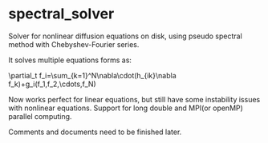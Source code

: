 # spectral_solver
Solver for nonlinear diffusion equations on disk, using pseudo spectral method with Chebyshev-Fourier series.

It solves multiple equations forms as:

\partial_t f_i=\sum_{k=1}^N\nabla\cdot(h_{ik}\nabla f_k)+g_i(f_1,f_2,\cdots,f_N)

Now works perfect for linear equations, but still have some instability issues with nonlinear equations. Support for long double and MPI(or openMP) parallel computing.

Comments and documents need to be finished later.
